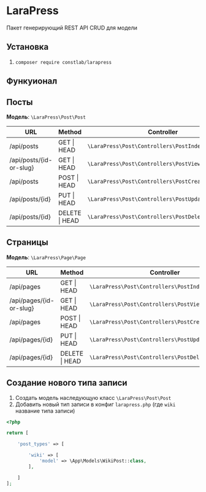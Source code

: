 # LaraPress

Пакет генерирующий REST API CRUD для модели

## Установка

1. `composer require constlab/larapress`

## Функуионал

## Посты

**Модель**: `\LaraPress\Post\Post`

| URL  | Method | Controller |
| ------------- | ------------- | ------------- |
| /api/posts  | GET \| HEAD  | `\LaraPress\Post\Controllers\PostIndexController` |
| /api/posts/{id-or-slug}  | GET \| HEAD  | `\LaraPress\Post\Controllers\PostViewController` |
| /api/posts  | POST \| HEAD  | `\LaraPress\Post\Controllers\PostCreateController` |
| /api/posts/{id}  | PUT \| HEAD  | `\LaraPress\Post\Controllers\PostUpdateController` |
| /api/posts/{id}  | DELETE \| HEAD  | `\LaraPress\Post\Controllers\PostDeleteController` |

## Страницы

**Модель**: `\LaraPress\Page\Page`

| URL  | Method | Controller |
| ------------- | ------------- | ------------- |
| /api/pages  | GET \| HEAD  | `\LaraPress\Post\Controllers\PostIndexController` |
| /api/pages/{id-or-slug}  | GET \| HEAD  | `\LaraPress\Post\Controllers\PostViewController` |
| /api/pages  | POST \| HEAD  | `\LaraPress\Post\Controllers\PostCreateController` |
| /api/pages/{id}  | PUT \| HEAD  | `\LaraPress\Post\Controllers\PostUpdateController` |
| /api/pages/{id}  | DELETE \| HEAD  | `\LaraPress\Post\Controllers\PostDeleteController` |

## Создание нового типа записи

1. Создать модель наследующую класс `\LaraPress\Post\Post`
2. Добавить новый тип записи в конфиг `larapress.php` (где `wiki` название типа записи)

```php
<?php

return [

    'post_types' => [

        'wiki' => [
            'model' => \App\Models\WikiPost::class,
        ],

    ]
];
```
